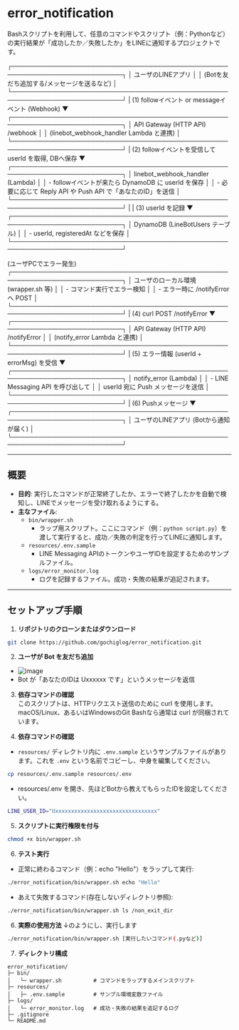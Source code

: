 # error_notification

Bashスクリプトを利用して、任意のコマンドやスクリプト（例：Pythonなど）の実行結果が「成功したか／失敗したか」をLINEに通知するプロジェクトです。 

┌───────────────────────────────────────────────────────────────────────────┐
│                           ユーザのLINEアプリ                            │
│  (Botを友だち追加する/メッセージを送るなど)                             │
└───────────────────────────────────────────────────────────────────────────┘
             | (1) followイベント or messageイベント  (Webhook)
             ▼
┌───────────────────────────────────────────────────────────────────────────┐
│          API Gateway (HTTP API)  /webhook                                │
│      (linebot_webhook_handler Lambda と連携)                             │
└───────────────────────────────────────────────────────────────────────────┘
             | (2) followイベントを受信して userId を取得, DBへ保存
             ▼
┌───────────────────────────────────────────────────────────────────────────┐
│     linebot_webhook_handler (Lambda)                                     │
│       - followイベントが来たら DynamoDB に userId を保存                │
│       - 必要に応じて Reply API や Push API で「あなたのID」を送信        │
└───────────────────────────────────────────────────────────────────────────┘
             |
             | (3) userId を記録
             ▼
┌───────────────────────────────────────────────────────────────────────────┐
│        DynamoDB (LineBotUsers テーブル)                                 │
│     - userId, registeredAt などを保存                                    │
└───────────────────────────────────────────────────────────────────────────┘


(ユーザPCでエラー発生)  
┌───────────────────────────────────────────────────────────────────────────┐
│  ユーザのローカル環境 (wrapper.sh 等)                                    │
│   - コマンド実行でエラー検知                                             │
│   - エラー時に /notifyError へ POST                                      │
└───────────────────────────────────────────────────────────────────────────┘
             | (4) curl POST /notifyError
             ▼
┌───────────────────────────────────────────────────────────────────────────┐
│          API Gateway (HTTP API)  /notifyError                           │
│       (notify_error Lambda と連携)                                       │
└───────────────────────────────────────────────────────────────────────────┘
             | (5) エラー情報 (userId + errorMsg) を受信
             ▼
┌───────────────────────────────────────────────────────────────────────────┐
│      notify_error (Lambda)                                              │
│       - LINE Messaging API を呼び出して                                 │
│         userId 宛に Push メッセージを送信                               │
└───────────────────────────────────────────────────────────────────────────┘
             | (6) Pushメッセージ
             ▼
┌───────────────────────────────────────────────────────────────────────────┐
│                      ユーザのLINEアプリ (Botから通知が届く)             │
└───────────────────────────────────────────────────────────────────────────┘


---

## 概要

- **目的**: 実行したコマンドが正常終了したか、エラーで終了したかを自動で検知し、LINEでメッセージを受け取れるようにする。  
- **主なファイル**:  
  - `bin/wrapper.sh`  
    - ラップ用スクリプト。ここにコマンド（例：`python script.py`）を渡して実行すると、成功／失敗の判定を行ってLINEに通知します。  
  - `resources/.env.sample`  
    - LINE Messaging APIのトークンやユーザIDを設定するためのサンプルファイル。  
  - `logs/error_monitor.log`  
    - ログを記録するファイル。成功・失敗の結果が追記されます。

---

## セットアップ手順
1. **リポジトリのクローンまたはダウンロード**  
```bash
git clone https://github.com/gochiglog/error_notification.git
```
2. **ユーザが Bot を友だち追加**
 - ![image](https://github.com/user-attachments/assets/a0eb7f8c-d986-4749-b92d-ad0cc6303224)
 - Bot が「あなたのIDは Uxxxxxx です」というメッセージを返信

3. **依存コマンドの確認**    
このスクリプトは、HTTPリクエスト送信のために curl を使用します。
macOS/Linux、あるいはWindowsのGit Bashなら通常は curl が同梱されています。

4. **依存コマンドの確認**   
 - `resources/` ディレクトリ内に `.env.sample` というサンプルファイルがあります。これを `.env` という名前でコピーし、中身を編集してください。
```bash
cp resources/.env.sample resources/.env
```
 - resources/.env を開き、先ほどBotから教えてもらったIDを設定してください。
```bash
LINE_USER_ID="Uxxxxxxxxxxxxxxxxxxxxxxxxxxxxxxxx"
```

5. **スクリプトに実行権限を付与**  
```bash
chmod +x bin/wrapper.sh
```

6. **テスト実行**  
 - 正常に終わるコマンド（例：echo "Hello"）をラップして実行:
```bash
./error_notification/bin/wrapper.sh echo "Hello"
```
 - あえて失敗するコマンド(存在しないディレクトリ参照):
 ```bash
 ./error_notification/bin/wrapper.sh ls /non_exit_dir
 ```

6. **実際の使用方法** 
↓のようにし、実行します
```bash
./error_notification/bin/wrapper.sh [実行したいコマンド(.pyなど)]
```

7. **ディレクトリ構成** 
```pgsql
error_notification/
├─ bin/
│   └─ wrapper.sh          # コマンドをラップするメインスクリプト
├─ resources/
│   ├─ .env.sample         # サンプル環境変数ファイル
├─ logs/
│   └─ error_monitor.log   # 成功・失敗の結果を追記するログ
├─ .gitignore
└─ README.md
```

 

